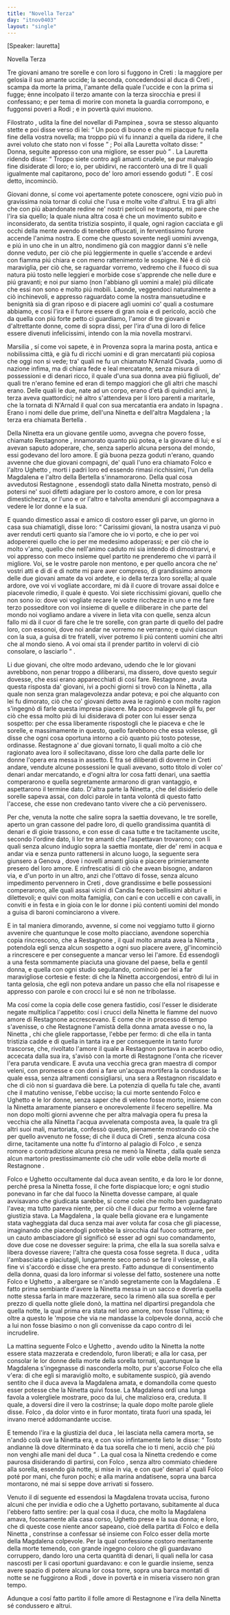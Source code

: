 ```yaml
---
title: "Novella Terza"
day: "itnov0403"
layout: "single"
---
```

<html>
 <head>
 </head>
 <body>
  <div id="nov0403" type="novella" who="lauretta">
   <p>
    [Speaker: lauretta]
   </p>
   <head>
    Novella Terza
   </head>
   <argument>
    <p>
     <milestone id="p04030001"/>
     Tre giovani amano tre sorelle e con loro si fuggono in
     <name placeref="creta" type="place">
      Creti
     </name>
     : la maggiore per gelosia il suo amante uccide; la seconda, concedendosi al
     <name persref="ducacreti" type="person">
      duca di Creti
     </name>
     , scampa da morte la prima, l'amante della quale l'uccide e con la prima si fugge; &egrave;nne incolpato il terzo amante con la terza sirocchia e presi il confessano; e per tema di morire con moneta la guardia corrompono, e fuggonsi poveri a
     <name placeref="rodi" type="place">
      Rodi
     </name>
     ; e in povert&agrave; quivi muoiono.
    </p>
   </argument>
   <div3 type="commentary" who="author">
    <p>
     <milestone id="p04030002"/>
     <name persref="filostrato" type="person">
      Filostrato
     </name>
     , udita la fine del novellar di
     <name persref="pampinea" type="person">
      Pampinea
     </name>
     , sovra se stesso alquanto stette e poi disse verso di lei:
     <q direct="unspecified" who="filostrato">
      Un poco di buono e che mi piacque fu nella fine della vostra novella; ma troppo pi&uacute; vi fu innanzi a quella da ridere, il che avrei voluto che stato non vi fosse
     </q>
     ; Poi alla
     <name persref="lauretta" type="person">
      Lauretta
     </name>
     voltato disse:
     <q direct="unspecified" who="filostrato">
      Donna, seguite appresso con una migliore, se esser pu&ograve;
     </q>
     .
     <milestone id="p04030003"/>
     La
     <name persref="lauretta" type="person">
      Lauretta
     </name>
     ridendo disse:
     <q direct="unspecified" who="lauretta">
      Troppo siete contro agli amanti crudele, se pur malvagio fine disiderate di loro; e io, per ubidirvi, ne racconter&ograve; una di tre li quali igualmente mal capitarono, poco de' loro amori essendo goduti
     </q>
     . E cos&iacute; detto, incominci&ograve;.
    </p>
   </div3>
   <div3 type="commentary" who="lauretta">
    <p>
     <milestone id="p04030004"/>
     Giovani donne, s&iacute; come voi apertamente potete conoscere, ogni vizio pu&ograve; in gravissima noia tornar di colui che l'usa e molte volte d'altrui. E tra gli altri che con pi&uacute; abandonate redine ne' nostri pericoli ne trasporta, mi pare che l'ira sia quello; la quale niuna altra cosa &egrave; che un movimento subito e inconsiderato, da sentita tristizia sospinto, il quale, ogni ragion cacciata e gli occhi della mente avendo di tenebre offuscati, in ferventissimo furore accende l'anima nostra.
     <milestone id="p04030005"/>
     E come che questo sovente negli uomini avvenga, e pi&uacute; in uno che in un altro, nondimeno gi&agrave; con maggior danni s'&egrave; nelle donne veduto, per ci&ograve; che pi&uacute; leggiermente in quelle s'accende e ardevi con fiamma pi&uacute; chiara e con meno rattenimento le sospigne.
     <milestone id="p04030006"/>
     N&eacute; &egrave; di ci&ograve; maraviglia, per ci&ograve; che, se raguardar vorremo, vedremo che il fuoco di sua natura pi&uacute; tosto nelle leggieri e morbide cose s'apprende che nelle dure e pi&uacute; gravanti; e noi pur siamo (non l'abbiano gli uomini a male) pi&uacute; dilicate che essi non sono e molto pi&uacute; mobili.
     <milestone id="p04030007"/>
     Laonde, veggendoci naturalmente a ci&ograve; inchinevoli, e appresso raguardato come la nostra mansuetudine e benignit&agrave; sia di gran riposo e di piacere agli uomini co' quali a costumare abbiamo, e cos&iacute; l'ira e il furore essere di gran noia e di pericolo, acci&ograve; che da quella con pi&uacute; forte petto ci guardiamo, l'amor di tre giovani e d'altrettante donne, come di sopra dissi, per l'ira d'una di loro di felice essere divenuti infelicissimi, intendo con la mia novella mostrarvi.
    </p>
   </div3>
   <p>
    <milestone id="p04030008"/>
    <name placeref="marsiglia" type="place">
     Marsilia
    </name>
    , s&iacute; come voi sapete, &egrave; in
    <name placeref="provenza" type="place">
     Provenza
    </name>
    sopra la marina posta, antica e nobilissima citt&agrave;, e gi&agrave; fu di ricchi uomini e di gran mercatanti pi&uacute; copiosa che oggi non si vede; tra' quali ne fu un chiamato
    <name persref="narnaldcivada" type="person">
     N'Arnald Civada
    </name>
    , uomo di nazione infima, ma di chiara fede e leal mercatante, senza misura di possessioni e di denari ricco, il quale d'una sua donna avea pi&uacute; figliuoli, de' quali tre n'erano femine ed eran di tempo maggiori che gli altri che maschi erano.
    <milestone id="p04030009"/>
    Delle quali le due, nate ad un corpo, erano d'et&agrave; di quindici anni, la terza aveva quattordici; n&eacute; altro s'attendeva per li loro parenti a maritarle, che la tornata di
    <name persref="narnaldcivada" type="person">
     N'Arnald
    </name>
    il qual con sua mercatantia era andato in
    <name placeref="spagna" type="place">
     Ispagna
    </name>
    . Erano i nomi delle due prime, dell'una
    <name persref="ninettacivada" type="person">
     Ninetta
    </name>
    e dell'altra
    <name persref="magdalenacivada" type="person">
     Magdalena
    </name>
    ; la terza era chiamata
    <name persref="bertellacivada" type="person">
     Bertella
    </name>
    .
   </p>
   <p>
    <milestone id="p04030010"/>
    Della
    <name persref="ninettacivada" type="person">
     Ninetta
    </name>
    era un giovane gentile uomo, avvegna che povero fosse, chiamato
    <name persref="restagnone" type="person">
     Restagnone
    </name>
    , innamorato quanto pi&uacute; potea, e la giovane di lui; e s&iacute; avevan saputo adoperare, che, senza saperlo alcuna persona del mondo, essi godevano del loro amore. E gi&agrave; buona pezza goduti n'erano, quando avvenne che due giovani compagni, de' quali l'uno era chiamato
    <name persref="folco" type="person">
     Folco
    </name>
    e l'altro
    <name persref="ughetto" type="person">
     Ughetto
    </name>
    , morti i padri loro ed essendo rimasi ricchissimi, l'un della
    <name persref="magdalenacivada" type="person">
     Magdalena
    </name>
    e l'altro della
    <name persref="bertellacivada" type="person">
     Bertella
    </name>
    s'innamorarono.
    <milestone id="p04030011"/>
    Della qual cosa avvedutosi
    <name persref="restagnone" type="person">
     Restagnone
    </name>
    , essendogli stato dalla
    <name persref="ninettacivada" type="person">
     Ninetta
    </name>
    mostrato, pens&ograve; di potersi ne' suoi difetti adagiare per lo costoro amore, e con lor presa dimestichezza, or l'uno e or l'altro e talvolta amenduni gli accompagnava a vedere le lor donne e la sua.
   </p>
   <p>
    <milestone id="p04030012"/>
    E quando dimestico assai e amico di costoro esser gli parve, un giorno in casa sua chiamatigli, disse loro:
    <q direct="unspecified" who="restagnone">
     Carissimi giovani, la nostra usanza vi pu&ograve; aver renduti certi quanto sia l'amore che io vi porto, e che io per voi adopererei quello che io per me medesimo adoperassi; e per ci&ograve; che io molto v'amo, quello che nell'animo caduto mi sia intendo di dimostrarvi, e voi appresso con meco insieme quel partito ne prenderemo che vi parr&agrave; il migliore.
     <milestone id="p04030013"/>
     Voi, se le vostre parole non mentono, e per quello ancora che ne' vostri atti e di d&iacute; e di notte mi pare aver compreso, di grandissimo amore delle due giovani amate da voi ardete, e io della terza loro sorella; al quale ardore, ove voi vi vogliate accordare, mi d&agrave; il cuore di trovare assai dolce e piacevole rimedio, il quale &egrave; questo.
     <milestone id="p04030014"/>
     Voi siete ricchissimi giovani, quello che non sono io: dove voi vogliate recare le vostre ricchezze in uno e me fare terzo posseditore con voi insieme di quelle e diliberare in che parte del mondo noi vogliamo andare a vivere in lieta vita con quelle, senza alcun fallo mi d&agrave; il cuor di fare che le tre sorelle, con gran parte di quello del padre loro, con essonoi, dove noi andar ne vorremo ne verranno; e quivi ciascun con la sua, a guisa di tre fratelli, viver potremo li pi&uacute; contenti uomini che altri che al mondo sieno. A voi omai sta il prender partito in volervi di ci&ograve; consolare, o lasciarlo
    </q>
    .
   </p>
   <p>
    <milestone id="p04030015"/>
    Li due giovani, che oltre modo ardevano, udendo che le lor giovani avrebbono, non penar troppo a diliberarsi, ma dissero, dove questo seguir dovesse, che essi erano apparecchiati di cos&iacute; fare.
    <name persref="restagnone" type="person">
     Restagnone
    </name>
    , avuta questa risposta da' giovani, ivi a pochi giorni si trov&ograve; con la
    <name persref="ninettacivada" type="person">
     Ninetta
    </name>
    , alla quale non senza gran malagevolezza andar poteva; e poi che alquanto con lei fu dimorato, ci&ograve; che co' giovani detto avea le ragion&ograve; e con molte ragion s'ingegn&ograve; di farle questa impresa piacere.
    <milestone id="p04030016"/>
    Ma poco malagevole gli fu, per ci&ograve; che essa molto pi&uacute; di lui disiderava di poter con lui esser senza sospetto: per che essa liberamente rispostogli che le piaceva e che le sorelle, e massimamente in questo, quello farebbono che essa volesse, gli disse che ogni cosa oportuna intorno a ci&ograve; quanto pi&uacute; tosto potesse, ordinasse.
    <name persref="restagnone" type="person">
     Restagnone
    </name>
    a' due giovani tornato, li quali molto a ci&ograve; che ragionato avea loro il sollecitavano, disse loro che dalla parte delle lor donne l'opera era messa in assetto.
    <milestone id="p04030017"/>
    E fra s&eacute; diliberati di doverne in
    <name placeref="creta" type="place">
     Creti
    </name>
    andare, vendute alcune possessioni le quali avevano, sotto titolo di voler co' denari andar mercatando, e d'ogni altra lor cosa fatti denari, una saettia comperarono e quella segretamente armarono di gran vantaggio, e aspettarono il termine dato. D'altra parte la
    <name persref="ninettacivada" type="person">
     Ninetta
    </name>
    , che del disiderio delle sorelle sapeva assai, con dolci parole in tanta volont&agrave; di questo fatto l'accese, che esse non credevano tanto vivere che a ci&ograve; pervenissero.
   </p>
   <p>
    <milestone id="p04030018"/>
    Per che, venuta la notte che salire sopra la saettia dovevano, le tre sorelle, aperto un gran cassone del padre loro, di quello grandissima quantit&agrave; di denari e di gioie trassono, e con esse di casa tutte e tre tacitamente uscite, secondo l'ordine dato, li lor tre amanti che l'aspettavan trovarono; con li quali senza alcuno indugio sopra la saettia montate, dier de' remi in acqua e andar via e senza punto rattenersi in alcuno luogo, la seguente sera giunsero a
    <name placeref="genova" type="place">
     Genova
    </name>
    , dove i novelli amanti gioia e piacere primieramente presero del loro amore.
    <milestone id="p04030019"/>
    E rinfrescatisi di ci&ograve; che avean bisogno, andaron via, e d'un porto in un altro, anzi che l'ottavo d&iacute; fosse, senza alcuno impedimento pervennero in
    <name placeref="creta" type="place">
     Creti
    </name>
    , dove grandissime e belle possessioni comperarono, alle quali assai vicini di
    <name placeref="candia" type="place">
     Candia
    </name>
    fecero bellissimi abituri e dilettevoli; e quivi con molta famiglia, con cani e con uccelli e con cavalli, in conviti e in festa e in gioia con le lor donne i pi&uacute; contenti uomini del mondo a guisa di baroni cominciarono a vivere.
   </p>
   <p>
    <milestone id="p04030020"/>
    E in tal maniera dimorando, avvenne, s&iacute; come noi veggiamo tutto il giorno avvenire che quantunque le cose molto piacciano, avendone soperchia copia rincrescono, che a
    <name persref="restagnone" type="person">
     Restagnone
    </name>
    , il qual molto amata avea la
    <name persref="ninettacivada" type="person">
     Ninetta
    </name>
    , potendola egli senza alcun sospetto a ogni suo piacere avere, gl'incominci&ograve; a rincrescere e per conseguente a mancar verso lei l'amore.
    <milestone id="p04030021"/>
    Ed essendogli a una festa sommamente piaciuta una giovane del paese, bella e gentil donna, e quella con ogni studio seguitando, cominci&ograve; per lei a far maravigliose cortesie e feste: di che la
    <name persref="ninettacivada" type="person">
     Ninetta
    </name>
    accorgendosi, entr&ograve; di lui in tanta gelosia, che egli non poteva andare un passo che ella nol risapesse e appresso con parole e con crocci lui e s&eacute; non ne tribolasse.
   </p>
   <p>
    <milestone id="p04030022"/>
    Ma cos&iacute; come la copia delle cose genera fastidio, cos&iacute; l'esser le disiderate negate multiplica l'appetito: cos&iacute; i crucci della
    <name persref="ninettacivada" type="person">
     Ninetta
    </name>
    le fiamme del nuovo amore di
    <name persref="restagnone" type="person">
     Restagnone
    </name>
    accrescevano. E come che in processo di tempo s'avenisse, o che
    <name persref="restagnone" type="person">
     Restagnone
    </name>
    l'amist&agrave; della donna amata avesse o no, la
    <name persref="ninettacivada" type="person">
     Ninetta
    </name>
    , chi che gliele rapportasse, l'ebbe per fermo: di che ella in tanta tristizia cadde e di quella in tanta ira e per consequente in tanto furor trascorse, che, rivoltato l'amore il quale a
    <name persref="restagnone" type="person">
     Restagnon
    </name>
    portava in acerbo odio, accecata dalla sua ira, s'avis&ograve; con la morte di
    <name persref="restagnone" type="person">
     Restagnone
    </name>
    l'onta che ricever l'era paruta vendicare.
    <milestone id="p04030023"/>
    E avuta una vecchia greca gran
    <name persref="grecamaestra" type="person">
     maestra
    </name>
    di compor veleni, con promesse e con doni a fare un'acqua mortifera la condusse: la quale essa, senza altramenti consigliarsi, una sera a
    <name persref="restagnone" type="person">
     Restagnon
    </name>
    riscaldato e che di ci&ograve; non si guardava di&egrave; bere. La potenzia di quella fu tale che, avanti che il matutino venisse, l'ebbe ucciso; la cui morte sentendo
    <name persref="folco" type="person">
     Folco
    </name>
    e
    <name persref="ughetto" type="person">
     Ughetto
    </name>
    e le lor donne, senza saper che di veleno fosse morto, insieme con la
    <name persref="ninettacivada" type="person">
     Ninetta
    </name>
    amaramente piansero e onorevolemente il fecero sepellire.
    <milestone id="p04030024"/>
    Ma non dopo molti giorni avvenne che per altra malvagia opera fu presa la
    <name persref="grecamaestra" type="person">
     vecchia
    </name>
    che alla
    <name persref="ninettacivada" type="person">
     Ninetta
    </name>
    l'acqua avvelenata composta avea, la quale tra gli altri suoi mali, martoriata, confess&ograve; questo, pienamente mostrando ci&ograve; che per quello avvenuto ne fosse; di che il
    <name persref="ducacreti" type="person">
     duca di Creti
    </name>
    , senza alcuna cosa dirne, tacitamente una notte fu d'intorno al
    <name placeref="palagiofolco-0403" type="place">
     palagio
    </name>
    di
    <name persref="folco" type="person">
     Folco
    </name>
    , e senza romore o contradizione alcuna presa ne men&ograve; la
    <name persref="ninettacivada" type="person">
     Ninetta
    </name>
    , dalla quale senza alcun martorio prestissimamente ci&ograve; che udir volle ebbe della morte di
    <name persref="restagnone" type="person">
     Restagnone
    </name>
    .
   </p>
   <p>
    <milestone id="p04030025"/>
    <name persref="folco" type="person">
     Folco
    </name>
    e
    <name persref="ughetto" type="person">
     Ughetto
    </name>
    occultamente dal
    <name persref="ducacreti" type="person">
     duca
    </name>
    avean sentito, e da loro le lor donne, perch&eacute; presa la
    <name persref="ninettacivada" type="person">
     Ninetta
    </name>
    fosse, il che forte dispiacque loro; e ogni studio ponevano in far che dal fuoco la
    <name persref="ninettacivada" type="person">
     Ninetta
    </name>
    dovesse campare, al quale avvisavano che giudicata sarebbe, s&iacute; come colei che molto ben guadagnato l'avea; ma tutto pareva niente, per ci&ograve; che il
    <name persref="ducacreti" type="person">
     duca
    </name>
    pur fermo a volerne fare giustizia stava.
    <milestone id="p04030026"/>
    La
    <name persref="magdalenacivada" type="person">
     Magdalena
    </name>
    , la quale bella giovane era e lungamente stata vagheggiata dal
    <name persref="ducacreti" type="person">
     duca
    </name>
    senza mai aver voluta far cosa che gli piacesse, imaginando che piacendogli potrebbe la sirocchia dal fuoco sottrarre, per un cauto ambasciadore gli signific&ograve; s&eacute; esser ad ogni suo comandamento, dove due cose ne dovesser seguire: la prima, che ella la sua sorella salva e libera dovesse riavere; l'altra che questa cosa fosse segreta.
    <milestone id="p04030027"/>
    Il
    <name persref="ducacreti" type="person">
     duca
    </name>
    , udita l'ambasciata e piaciutagli, lungamente seco pens&ograve; se fare il volesse, e alla fine vi s'accord&ograve; e disse che era presto. Fatto adunque di consentimento della donna, quasi da loro informar si volesse del fatto, sostenere una notte
    <name persref="folco" type="person">
     Folco
    </name>
    e
    <name persref="ughetto" type="person">
     Ughetto
    </name>
    , a albergare se n'and&ograve; segretamente con la
    <name persref="magdalenacivada" type="person">
     Magdalena
    </name>
    .
    <milestone id="p04030028"/>
    E fatto prima sembiante d'avere la
    <name persref="ninettacivada" type="person">
     Ninetta
    </name>
    messa in un sacco e doverla quella notte stessa farla in mare mazzerare, seco la rimen&ograve; alla sua sorella e per prezzo di quella notte gliele don&ograve;, la mattina nel dipartirsi pregandola che quella notte, la qual prima era stata nel loro amore, non fosse l'ultima; e oltre a questo le 'mpose che via ne mandasse la colpevole donna, acci&ograve; che a lui non fosse biasimo o non gli convenisse da capo contro di lei incrudelire.
   </p>
   <p>
    <milestone id="p04030029"/>
    La mattina seguente
    <name persref="folco" type="person">
     Folco
    </name>
    e
    <name persref="ughetto" type="person">
     Ughetto
    </name>
    , avendo udito la
    <name persref="ninettacivada" type="person">
     Ninetta
    </name>
    la notte essere stata mazzerata e credendolo, furon liberati; e alla lor casa, per consolar le lor donne della morte della sorella tornati, quantunque la
    <name persref="magdalenacivada" type="person">
     Magdalena
    </name>
    s'ingegnasse di nasconderla molto, pur s'accorse
    <name persref="folco" type="person">
     Folco
    </name>
    che ella v'era: di che egli si maravigli&ograve; molto, e subitamente suspic&ograve;, gi&agrave; avendo sentito che il duca aveva la
    <name persref="magdalenacivada" type="person">
     Magdalena
    </name>
    amata, e domandolla come questo esser potesse che la
    <name persref="ninettacivada" type="person">
     Ninetta
    </name>
    quivi fosse.
    <milestone id="p04030030"/>
    La
    <name persref="magdalenacivada" type="person">
     Magdalena
    </name>
    ord&iacute; una lunga favola a volergliele mostrare, poco da lui, che malizioso era, creduta. Il quale, a doversi dire il vero la costrinse; la quale dopo molte parole gliele disse.
    <name persref="folco" type="person">
     Folco
    </name>
    , da dolor vinto e in furor montato, tirata fuori una spada, lei invano merc&eacute; addomandante uccise.
   </p>
   <p>
    <milestone id="p04030031"/>
    E temendo l'ira e la giustizia del
    <name persref="ducacreti" type="person">
     duca
    </name>
    , lei lasciata nella camera morta, se n'and&ograve; col&agrave; ove la
    <name persref="ninettacivada" type="person">
     Ninetta
    </name>
    era, e con viso infintamente lieto le disse:
    <q direct="unspecified" who="folco">
     Tosto andianne l&agrave; dove diterminato &egrave; da tua sorella che io ti meni, acci&ograve; che pi&uacute; non venghi alle mani del
     <name persref="ducacreti" type="person">
      duca
     </name>
    </q>
    . La qual cosa la
    <name persref="ninettacivada" type="person">
     Ninetta
    </name>
    credendo e come paurosa disiderando di partirsi, con
    <name persref="folco" type="person">
     Folco
    </name>
    , senza altro commiato chiedere alla sorella, essendo gi&agrave; notte, si mise in via, e con que' denari a' quali
    <name persref="folco" type="person">
     Folco
    </name>
    pot&eacute; por mani, che furon pochi; e alla marina andatisene, sopra una barca montarono, n&eacute; mai si seppe dove arrivati si fossero.
   </p>
   <p>
    <milestone id="p04030032"/>
    Venuto il d&iacute; seguente ed essendosi la
    <name persref="magdalenacivada" type="person">
     Magdalena
    </name>
    trovata uccisa, furono alcuni che per invidia e odio che a
    <name persref="ughetto" type="person">
     Ughetto
    </name>
    portavano, subitamente al
    <name persref="ducacreti" type="person">
     duca
    </name>
    l'ebbero fatto sentire: per la qual cosa il duca, che molto la
    <name persref="magdalenacivada" type="person">
     Magdalena
    </name>
    amava, focosamente alla casa corso,
    <name persref="ughetto" type="person">
     Ughetto
    </name>
    prese e la sua donna; e loro, che di queste cose niente ancor sapeano, cio&egrave; della partita di
    <name persref="folco" type="person">
     Folco
    </name>
    e della
    <name persref="ninettacivada" type="person">
     Ninetta
    </name>
    , constrinse a confessar s&eacute; insieme con
    <name persref="folco" type="person">
     Folco
    </name>
    esser della morte della
    <name persref="magdalenacivada" type="person">
     Magdalena
    </name>
    colpevole.
    <milestone id="p04030033"/>
    Per la qual confessione costoro meritamente della morte temendo, con grande ingegno coloro che gli guardavano corruppero, dando loro una certa quantit&agrave; di denari, li quali nella lor casa nascosti per li casi oportuni guardavano: e con le guardie insieme, senza avere spazio di potere alcuna lor cosa torre, sopra una barca montati di notte se ne fuggirono a
    <name placeref="rodi" type="place">
     Rodi
    </name>
    , dove in povert&agrave; e in miseria vissero non gran tempo.
   </p>
   <p>
    <milestone id="p04030034"/>
    Adunque a cos&iacute; fatto partito il folle amore di
    <name persref="restagnone" type="person">
     Restagnone
    </name>
    e l'ira della
    <name persref="ninettacivada" type="person">
     Ninetta
    </name>
    s&eacute; condussero e altrui.
   </p>
  </div>
 </body>
</html>